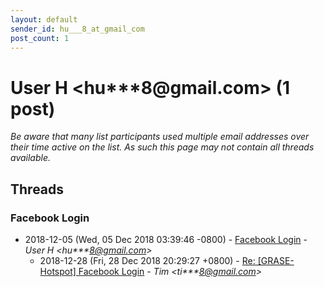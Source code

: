 ```yaml
---
layout: default
sender_id: hu___8_at_gmail_com
post_count: 1
---
```


# User H <hu***8<span>@</span>gmail.com> (1 post)

_Be aware that many list participants used multiple email addresses over their time active on the list. As such this page may not contain all threads available._

## Threads

### Facebook Login
+ 2018-12-05 (Wed, 05 Dec 2018 03:39:46 -0800) - [Facebook Login](/archive/2018/12/f259c891ab75424fd97af0c508d430f20319069a38086210e34f08c8e0041677) - _User H \<hu***8@gmail.com\>_
  + 2018-12-28 (Fri, 28 Dec 2018 20:29:27 +0800) - [Re: [GRASE-Hotspot] Facebook Login](/archive/2018/12/930be0550453d8ff904d30c9c7b89f5b6c6ef405f7b6165c8e7805c72599cc73) - _Tim \<ti***8@gmail.com\>_

